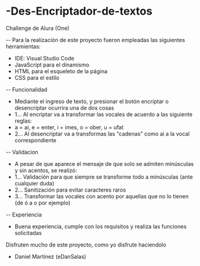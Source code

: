 # -Des-Encriptador-de-textos
Challenge de Alura (One)

-- Para la realización de este proyecto fueron empleadas las siguientes herramientas:
  - IDE: Visual Studio Code
  - JavaScript para el dinamismo
  - HTML para el esqueleto de la página
  - CSS para el estilo

-- Funcionalidad
  - Mediante el ingreso de texto, y presionar el botón encriptar o desencriptar ocurrira una de dos cosas
  - 1... Al encriptar va a transformar las vocales de acuerdo a las siguiente reglas:
  - a = ai, e = enter, i = imes, o = ober, u = ufat
  - 2... Al desencriptar va a transformas las "cadenas" como ai a la vocal correspondiente

-- Validacion
  - A pesar de que aparece el mensaje de que solo se admiten minúsculas y sin acentos, se realizó:
  - 1... Validación para que siempre se transforme todo a minúsculas (ante cualquier duda)
  - 2... Sanitización para evitar caracteres raros
  - 3... Transformar las vocales con acento por aquellas que no lo tienen (de ó a o por ejemplo)

-- Experiencia
  - Buena experiencia, cumple con los requisitos y realiza las funciones solicitadas

Disfruten mucho de este proyecto, como yo disfrute haciendolo
- Daniel Martínez (eDanSalas)
